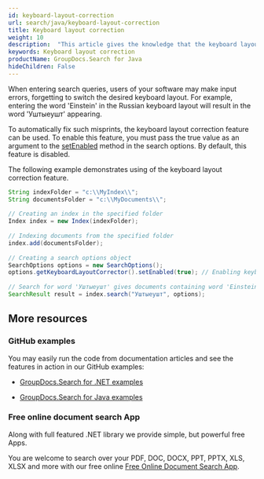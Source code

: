 ```yaml
---
id: keyboard-layout-correction
url: search/java/keyboard-layout-correction
title: Keyboard layout correction
weight: 10
description:  "This article gives the knowledge that the keyboard layout correction feature can be used when entering search queries, users of your software may make input errors, forgetting to switch the desired keyboard layout using Java search API."
keywords: Keyboard layout correction
productName: GroupDocs.Search for Java
hideChildren: False
---
```

When entering search queries, users of your software may make input errors, forgetting to switch the desired keyboard layout. For example, entering the word 'Einstein' in the Russian keyboard layout will result in the word 'Уштыеушт' appearing.

To automatically fix such misprints, the keyboard layout correction feature can be used. To enable this feature, you must pass the true value as an argument to the [setEnabled](https://apireference.groupdocs.com/search/java/com.groupdocs.search.options/KeyboardLayoutCorrectorOptions#setEnabled(boolean)) method in the search options. By default, this feature is disabled.

The following example demonstrates using of the keyboard layout correction feature.



```java
String indexFolder = "c:\\MyIndex\\";
String documentsFolder = "c:\\MyDocuments\\";
 
// Creating an index in the specified folder
Index index = new Index(indexFolder);
 
// Indexing documents from the specified folder
index.add(documentsFolder);
 
// Creating a search options object
SearchOptions options = new SearchOptions();
options.getKeyboardLayoutCorrector().setEnabled(true); // Enabling keyboard layout correction
 
// Search for word 'Уштыеушт' gives documents containing word 'Einstein'
SearchResult result = index.search("Уштыеушт", options);
```

## More resources

### GitHub examples

You may easily run the code from documentation articles and see the features in action in our GitHub examples:

*   [GroupDocs.Search for .NET examples](https://github.com/groupdocs-search/GroupDocs.Search-for-.NET)
    
*   [GroupDocs.Search for Java examples](https://github.com/groupdocs-search/GroupDocs.Search-for-Java)
    

### Free online document search App

Along with full featured .NET library we provide simple, but powerful free Apps.

You are welcome to search over your PDF, DOC, DOCX, PPT, PPTX, XLS, XLSX and more with our free online [Free Online Document Search App](https://products.groupdocs.app/search).
